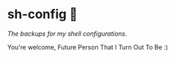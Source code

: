 # sh-config 💾

_The backups for my shell configurations._

You're welcome, Future Person That I Turn Out To Be :)
